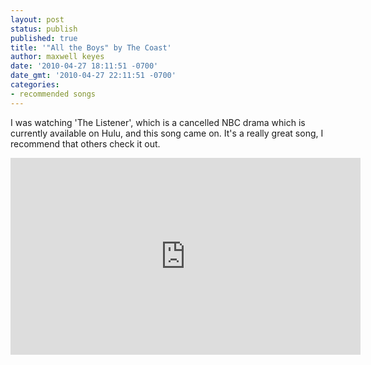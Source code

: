 ```yaml
---
layout: post
status: publish
published: true
title: '"All the Boys" by The Coast'
author: maxwell keyes
date: '2010-04-27 18:11:51 -0700'
date_gmt: '2010-04-27 22:11:51 -0700'
categories:
- recommended songs
---
```


I was watching 'The Listener', which is a cancelled NBC drama which is currently available on Hulu, and this song came
on. It's a really great song, I recommend that others check it out.

<iframe width="560" height="315" src="https://www.youtube.com/embed/jWxuzxXJ3t8" frameborder="0" allowfullscreen></iframe>
